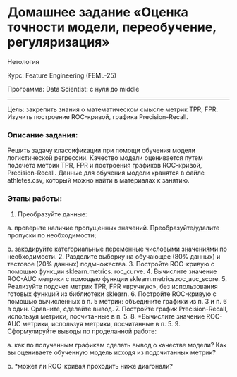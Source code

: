 # Домашнее задание «Оценка точности модели, переобучение, регуляризация»
Нетология

Курс: Feature Engineering (FEML-25)

Программа: Data Scientist: с нуля до middle
___

Цель: закрепить знания о математическом смысле метрик TPR, FPR. Изучить построение ROC-кривой, графика Precision-Recall.

### Описание задания:
Решить задачу классификации при помощи обучения модели логистической регрессии. Качество модели оценивается путем подсчета метрик TPR, FPR и построения графиков ROC-кривой, Precision-Recall. Данные для обучения модели хранятся в файле athletes.csv, который можно найти в материалах к занятию.

### Этапы работы:
1. Преобразуйте данные:
 
a. проверьте наличие пропущенных значений. Преобразуйте/удалите пропуски по необходимости;

b. закодируйте категориальные переменные числовыми значениями по необходимости.
2. Разделите выборку на обучающее (80% данных) и тестовое (20% данных) подмножества.
3. Постройте ROC-кривую с помощью функции sklearn.metrics. roc_curve.
4. Вычислите значение ROC-AUC метрики с помощью функции sklearn.metrics.roc_auc_score.
5. Реализуйте подсчет метрик TPR, FPR «вручную», без использования готовых функций из библиотеки sklearn.
6. Постройте ROC-кривую с помощью вычисленных в п. 5 метрик: объедините графики из п. 3 и п. 6 в один. Сравните, сделайте вывод.
7. Постройте график Precision-Recall, используя метрики, посчитанные в п. 5.
8. *Вычислите значение ROC-AUC метрики, используя метрики, посчитанные в п. 5.
9. Сформулируйте выводы по проделанной работе:

a. как по полученным графикам сделать вывод о качестве модели? Как вы оцениваете обученную модель исходя из подсчитанных метрик?

b. *может ли ROC-кривая проходить ниже диагонали?
